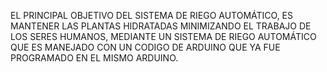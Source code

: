  EL PRINCIPAL OBJETIVO DEL SISTEMA DE RIEGO AUTOMÁTICO, ES MANTENER LAS PLANTAS HIDRATADAS MINIMIZANDO EL TRABAJO DE LOS SERES HUMANOS, MEDIANTE UN SISTEMA DE RIEGO AUTOMÁTICO QUE ES MANEJADO CON UN CODIGO DE ARDUINO QUE YA FUE PROGRAMADO EN EL MISMO ARDUINO.
